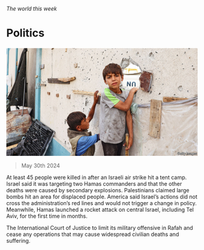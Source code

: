###### The world this week

# Politics 

#####  

![image](images/20240601_WWP001.jpg) 

> May 30th 2024 

At least 45 people were killed in  after an Israeli air strike hit a tent camp. Israel said it was targeting two Hamas commanders and that the other deaths were caused by secondary explosions. Palestinians claimed large bombs hit an area for displaced people. America said Israel’s actions did not cross the administration’s red lines and would not trigger a change in policy. Meanwhile, Hamas launched a rocket attack on central Israel, including Tel Aviv, for the first time in months.

The International Court of Justice to limit its military offensive in Rafah and cease any operations that may cause widespread civilian deaths and suffering. 

